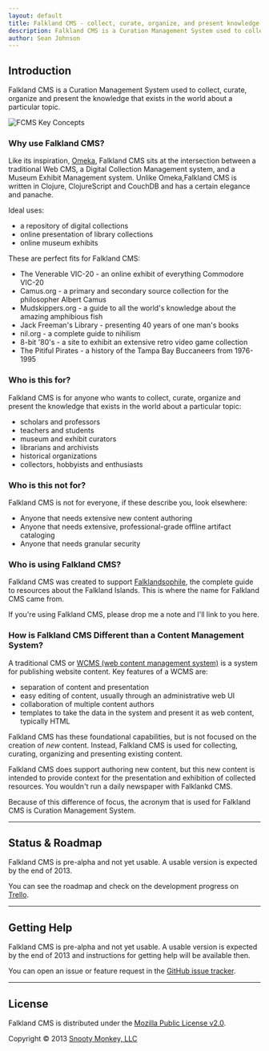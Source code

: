 ```yaml
---
layout: default
title: Falkland CMS - collect, curate, organize, and present knowledge
description: Falkland CMS is a Curation Management System used to collect, curate, organize, and present the knowledge that exists in the world about a particular topic.
author: Sean Johnson
---
```


## Introduction

Falkland CMS is a Curation Management System used to collect, curate, organize and present the knowledge that exists in the world about a particular topic.

![FCMS Key Concepts]({{site.url}}/assets/img/FCMS-High-level.png "FCMS Key Concepts")

### Why use Falkland CMS?

Like its inspiration, [Omeka](http://omeka.org/about/), Falkland CMS sits at the intersection between a traditional Web CMS, a Digital Collection Management system, and a Museum Exhibit Management system. Unlike Omeka,Falkland CMS is written in Clojure, ClojureScript and CouchDB and has a certain elegance and panache.

Ideal uses:

* a repository of digital collections
* online presentation of library collections
* online museum exhibits

These are perfect fits for Falkland CMS:

* The Venerable VIC-20 - an online exhibit of everything Commodore VIC-20
* Camus.org - a primary and secondary source collection for the philosopher Albert Camus
* Mudskippers.org - a guide to all the world's knowledge about the amazing amphibious fish
* Jack Freeman's Library - presenting 40 years of one man's books
* nil.org - a complete guide to nihilism 
* 8-bit '80's - a site to exhibit an extensive retro video game collection
* The Pitiful Pirates - a history of the Tampa Bay Buccaneers from 1976-1995

### Who is this for?

Falkland CMS is for anyone who wants to collect, curate, organize and present the knowledge that exists in the world about a particular topic:

* scholars and professors
* teachers and students
* museum and exhibit curators
* librarians and archivists
* historical organizations
* collectors, hobbyists and enthusiasts

### Who is this not for?

Falkland CMS is not for everyone, if these describe you, look elsewhere:

* Anyone that needs extensive new content authoring
* Anyone that needs extensive, professional-grade offline artifact cataloging
* Anyone that needs granular security

### Who is using Falkland CMS?

Falkland CMS was created to support [Falklandsophile](http://falklandsophile.com), the complete guide to resources about the Falkland Islands. This is where the name for Falkland CMS came from.

If you're using Falkland CMS, please drop me a note and I'll link to you here.

### How is Falkland CMS Different than a Content Management System?

A traditional CMS or [WCMS (web content management system)](http://en.wikipedia.org/wiki/Web_content_management_system) is a system for publishing website content. Key features of a WCMS are:

* separation of content and presentation
* easy editing of content, usually through an administrative web UI
* collaboration of multiple content authors
* templates to take the data in the system and present it as web content, typically HTML

Falkland CMS has these foundational capabilities, but is not focused on the creation of *new* content. Instead, Falkland CMS is used for collecting, curating, organizing and presenting existing content.

Falkland CMS does support authoring new content, but this new content is intended to provide context for the presentation and exhibition of collected resources. You wouldn't run a daily newspaper with Falklankd CMS.

Because of this difference of focus, the acronym that is used for Falkland CMS is Curation Management System. 

---

## <a id="status"></a> Status &amp; Roadmap

Falkland CMS is pre-alpha and not yet usable. A usable version is expected by the end of 2013.

You can see the roadmap and check on the development progress on [Trello](https://trello.com/b/UgzPjFAX/falkland-cms).

---

## <a id="help"></a> Getting Help

Falkland CMS is pre-alpha and not yet usable. A usable version is expected by the end of 2013 and instructions for getting help will be available then.

You can open an issue or feature request in the [GitHub issue tracker](https://github.com/SnootyMonkey/Falkland-CMS/issues).

---

## <a id="license"></a> License

Falkland CMS is distributed under the [Mozilla Public License v2.0](http://www.mozilla.org/MPL/2.0/).

Copyright © 2013 [Snooty Monkey, LLC](http://snootymonkey.com/)
